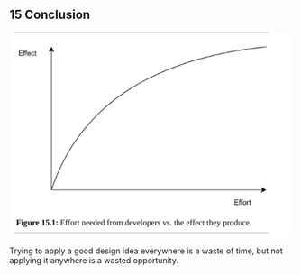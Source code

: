 ## 15 Conclusion

![](./../img/effort_effect.png)

Trying to apply a good design idea everywhere is a
waste of time, but not applying it anywhere is a wasted opportunity.